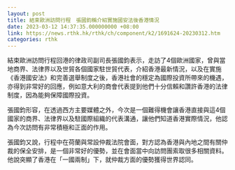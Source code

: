 ```yaml
---
layout: post
title: 結束歐洲訪問行程　張國鈞稱介紹實施國安法後香港情況
date: 2023-03-12 14:37:35.000000000 +08:00
link: https://news.rthk.hk/rthk/ch/component/k2/1691624-20230312.htm
categories: rthk
---
```


結束歐洲訪問行程回港的律政司副司長張國鈞表示，走訪了4個歐洲國家，曾與當地商界、法律界以及世貿各個國家駐世貿代表，介紹香港最新情況，以及在實施《香港國安法》和完善選舉制度之後，香港社會的穩定為國際投資所帶來的機遇，亦得到非常好的回應，例如意大利的商會代表提到他們十分信賴和讚許香港的法律制度，因為能夠保障國際投資。

張國鈞形容，在透過西方主要媒體之外，今次是一個難得機會讓香港直接與這4個國家的商界、法律界以及駐國際組織的代表溝通，讓他們知道香港實際情況，他認為今次訪問有非常積極和正面的作用。

張國鈞又說，行程中在荷蘭與常設仲裁法院會面，對方認為香港與內地之間有關仲裁的保全安排，是一個非常好的優勢，並在會面當中向訪問團索取很多相關資料。他說突顯了香港在「一國兩制」下，就仲裁方面的優勢獲得世界認同。
